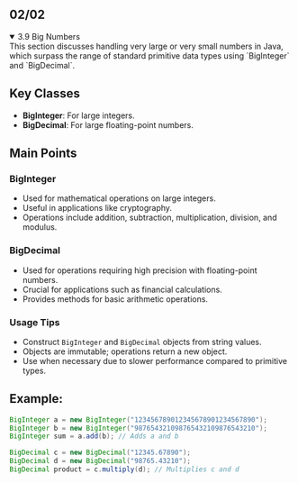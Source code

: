 ## 02/02

<details open>

<summary>3.9 Big Numbers </summary>
This section discusses handling very large or very small numbers in Java, which surpass the range of standard primitive data types using `BigInteger` and `BigDecimal`.

## Key Classes
- **BigInteger**: For large integers.
- **BigDecimal**: For large floating-point numbers.

## Main Points

### BigInteger
- Used for mathematical operations on large integers.
- Useful in applications like cryptography.
- Operations include addition, subtraction, multiplication, division, and modulus.

### BigDecimal
- Used for operations requiring high precision with floating-point numbers.
- Crucial for applications such as financial calculations.
- Provides methods for basic arithmetic operations.

### Usage Tips
- Construct `BigInteger` and `BigDecimal` objects from string values.
- Objects are immutable; operations return a new object.
- Use when necessary due to slower performance compared to primitive types.

## Example:

```java
BigInteger a = new BigInteger("123456789012345678901234567890");
BigInteger b = new BigInteger("987654321098765432109876543210");
BigInteger sum = a.add(b); // Adds a and b

BigDecimal c = new BigDecimal("12345.67890");
BigDecimal d = new BigDecimal("98765.43210");
BigDecimal product = c.multiply(d); // Multiplies c and d
```


</details>